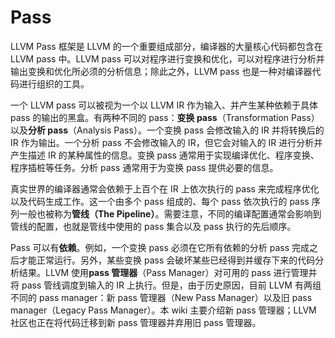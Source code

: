 # Pass

LLVM Pass 框架是 LLVM 的一个重要组成部分，编译器的大量核心代码都包含在 LLVM pass 中。LLVM pass 可以对程序进行变换和优化，可以对程序进行分析并输出变换和优化所必须的分析信息；除此之外，LLVM pass 也是一种对编译器代码进行组织的工具。

一个 LLVM pass 可以被视为一个以 LLVM IR 作为输入、并产生某种依赖于具体 pass 的输出的黑盒。有两种不同的 pass：**变换 pass**（Transformation Pass） 以及**分析 pass**（Analysis Pass）。一个变换 pass 会修改输入的 IR 并将转换后的 IR 作为输出。一个分析 pass 不会修改输入的 IR，但它会对输入的 IR 进行分析并产生描述 IR 的某种属性的信息。变换 pass 通常用于实现编译优化、程序变换、程序插桩等任务。分析 pass 通常用于为变换 pass 提供必要的信息。

真实世界的编译器通常会依赖于上百个在 IR 上依次执行的 pass 来完成程序优化以及代码生成工作。这一个由多个 pass 组成的、每个 pass 依次执行的 pass 序列一般也被称为**管线（The Pipeline）**。需要注意，不同的编译配置通常会影响到管线的配置，也就是管线中使用的 pass 集合以及 pass 执行的先后顺序。

Pass 可以有**依赖**。例如，一个变换 pass 必须在它所有依赖的分析 pass 完成之后才能正常运行。另外，某些变换 pass 会破坏某些已经得到并缓存下来的代码分析结果。LLVM 使用**pass 管理器**（Pass Manager）对可用的 pass 进行管理并将 pass 管线调度到输入的 IR 上执行。但是，由于历史原因，目前 LLVM 有两组不同的 pass manager：新 pass 管理器（New Pass Manager）以及旧 pass manager（Legacy Pass Manager）。本 wiki 主要介绍新 pass 管理器；LLVM 社区也正在将代码迁移到新 pass 管理器并弃用旧 pass 管理器。
